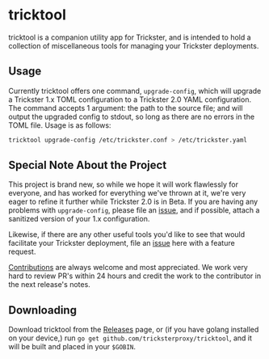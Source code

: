 # tricktool

tricktool is a companion utility app for Trickster, and is intended to hold a collection of miscellaneous tools for managing your Trickster deployments.

## Usage

Currently tricktool offers one command, `upgrade-config`, which will upgrade a Trickster 1.x TOML configuration to a Trickster 2.0 YAML configuration. The command accepts 1 argument: the path to the source file; and will output the upgraded config to stdout, so long as there are no errors in the TOML file. Usage is as follows:

```bash
tricktool upgrade-config /etc/trickster.conf > /etc/trickster.yaml
```

## Special Note About the Project

This project is brand new, so while we hope it will work flawlessly for everyone, and has worked for everything we've thrown at it, we're very eager to refine it further while Trickster 2.0 is in Beta. If you are having any problems with `upgrade-config`, please file an [issue](https://github.com/tricksterproxy/tricktool/issues), and if possible, attach a sanitized version of your 1.x configuration.

Likewise, if there are any other useful tools you'd like to see that would facilitate your Trickster deployment, file an [issue](https://github.com/tricksterproxy/tricktool/issues) here with a feature request.

[Contributions](https://github.com/tricksterproxy/tricktool/CONTRIBUTING.md) are always welcome and most appreciated. We work very hard to review PR's within 24 hours and credit the work to the contributor in the next release's notes.

## Downloading

Download tricktool from the [Releases](https://github.com/tricksterproxy/tricktool/releases) page, or (if you have golang installed on your device,) run `go get github.com/tricksterproxy/tricktool`, and it will be built and placed in your `$GOBIN`.
